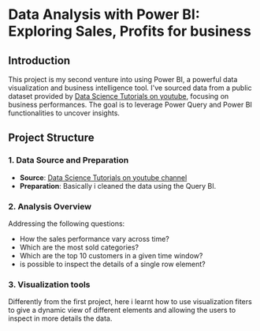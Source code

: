 # Data Analysis with Power BI: Exploring Sales, Profits for business

## Introduction

This project is my second venture into using Power BI, a powerful data visualization and business intelligence tool. I've sourced data from a public dataset provided by 
[Data Science Tutorials on youtube]([https://github.com/AlexTheAnalyst/Power-BI/blob/main/Power%20BI%20-%20Final%20Project.xlsx](https://www.youtube.com/redirect?event=video_description&redir_token=QUFFLUhqa2J0VG5GdEU0Mm1tNlZOLXN5U3U4RGJnTklNUXxBQ3Jtc0tsbGhEVENGQnVXRnNXMEpRUkxwSUcyTV9BdjdDc1F2cGU2YVBiMUs3aEpLU0c1cDYtWWJKYjR5YUNYSmRseXVYV3l5Wk0xS3JTcS1pWmF3TXFTanJQanZuMWxYRlkybFdoYkJsakRHSm9ZWEtYWWhJUQ&q=https%3A%2F%2Ftinyurl.com%2Fyd65vnf3&v=TwteCRMYJuA)), focusing on business performances. The goal is to leverage Power Query and Power BI functionalities to uncover insights.

## Project Structure

### 1. Data Source and Preparation
- **Source**: [Data Science Tutorials on youtube channel]([https://github.com/AlexTheAnalyst/Power-BI/blob/main/Power%20BI%20-%20Final%20Project.xlsx](https://www.youtube.com/redirect?event=video_description&redir_token=QUFFLUhqa2J0VG5GdEU0Mm1tNlZOLXN5U3U4RGJnTklNUXxBQ3Jtc0tsbGhEVENGQnVXRnNXMEpRUkxwSUcyTV9BdjdDc1F2cGU2YVBiMUs3aEpLU0c1cDYtWWJKYjR5YUNYSmRseXVYV3l5Wk0xS3JTcS1pWmF3TXFTanJQanZuMWxYRlkybFdoYkJsakRHSm9ZWEtYWWhJUQ&q=https%3A%2F%2Ftinyurl.com%2Fyd65vnf3&v=TwteCRMYJuA))
- **Preparation**: Basically i cleaned the data  using the Query BI.
### 2. Analysis Overview
Addressing the following questions:
- How the sales performance vary across time?
- Which are the most sold categories?
- Which are the top 10 customers in a given time window?
- is possible to inspect the details of a single row element?

### 3. Visualization tools
Differently from the first project, here i learnt how to use visualization fiters to give a dynamic view of different elements and allowing the users to inspect in more details the data.

